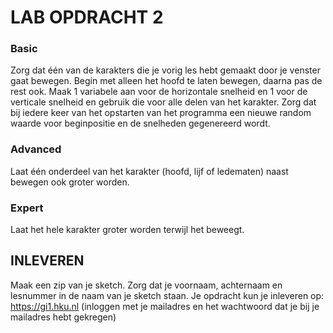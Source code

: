 # LAB OPDRACHT 2

### Basic
Zorg dat één van de karakters die je vorig les hebt gemaakt door je venster gaat bewegen. Begin met alleen het hoofd te laten bewegen, daarna pas de rest ook. Maak 1 variabele aan voor de horizontale snelheid en 1 voor de verticale snelheid en gebruik die voor alle delen van het karakter. Zorg dat bij iedere keer van het opstarten van het programma een nieuwe random waarde voor beginpositie en de snelheden gegenereerd wordt.

### Advanced
Laat één onderdeel van het karakter (hoofd, lijf of ledematen) naast bewegen ook groter worden.

### Expert
Laat het hele karakter groter worden terwijl het beweegt.

## INLEVEREN
Maak een zip van je sketch. Zorg dat je voornaam, achternaam en lesnummer in de naam van je sketch staan. Je opdracht kun je inleveren op: https://gi1.hku.nl (inloggen met je mailadres en het wachtwoord dat je bij je mailadres hebt gekregen)